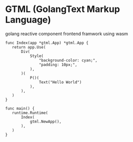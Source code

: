 # GTML (GolangText Markup Language)
 golang reactive component frontend framwork using wasm
 ```golang
func Index(app *gtml.App) *gtml.App {
	return app.Use(
		Div(
			Style(
				"background-color: cyan;",
				"padding: 10px;",
			),
		)(
			P()(
				Text("Hello World")
			),
		),
	)
}

func main() {
	runtime.Runtime(
		Index(
			gtml.NewApp(),
		),
	)
}
 ```